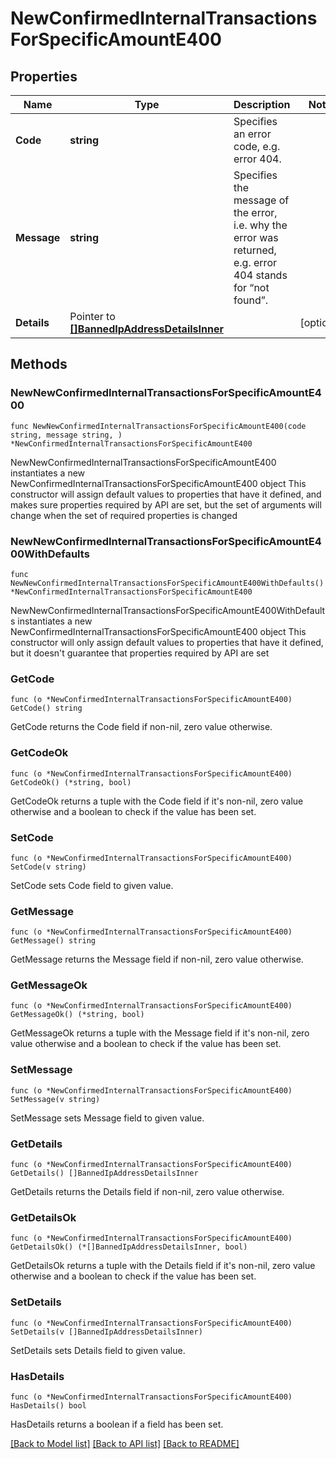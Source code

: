 # NewConfirmedInternalTransactionsForSpecificAmountE400

## Properties

Name | Type | Description | Notes
------------ | ------------- | ------------- | -------------
**Code** | **string** | Specifies an error code, e.g. error 404. | 
**Message** | **string** | Specifies the message of the error, i.e. why the error was returned, e.g. error 404 stands for “not found”. | 
**Details** | Pointer to [**[]BannedIpAddressDetailsInner**](BannedIpAddressDetailsInner.md) |  | [optional] 

## Methods

### NewNewConfirmedInternalTransactionsForSpecificAmountE400

`func NewNewConfirmedInternalTransactionsForSpecificAmountE400(code string, message string, ) *NewConfirmedInternalTransactionsForSpecificAmountE400`

NewNewConfirmedInternalTransactionsForSpecificAmountE400 instantiates a new NewConfirmedInternalTransactionsForSpecificAmountE400 object
This constructor will assign default values to properties that have it defined,
and makes sure properties required by API are set, but the set of arguments
will change when the set of required properties is changed

### NewNewConfirmedInternalTransactionsForSpecificAmountE400WithDefaults

`func NewNewConfirmedInternalTransactionsForSpecificAmountE400WithDefaults() *NewConfirmedInternalTransactionsForSpecificAmountE400`

NewNewConfirmedInternalTransactionsForSpecificAmountE400WithDefaults instantiates a new NewConfirmedInternalTransactionsForSpecificAmountE400 object
This constructor will only assign default values to properties that have it defined,
but it doesn't guarantee that properties required by API are set

### GetCode

`func (o *NewConfirmedInternalTransactionsForSpecificAmountE400) GetCode() string`

GetCode returns the Code field if non-nil, zero value otherwise.

### GetCodeOk

`func (o *NewConfirmedInternalTransactionsForSpecificAmountE400) GetCodeOk() (*string, bool)`

GetCodeOk returns a tuple with the Code field if it's non-nil, zero value otherwise
and a boolean to check if the value has been set.

### SetCode

`func (o *NewConfirmedInternalTransactionsForSpecificAmountE400) SetCode(v string)`

SetCode sets Code field to given value.


### GetMessage

`func (o *NewConfirmedInternalTransactionsForSpecificAmountE400) GetMessage() string`

GetMessage returns the Message field if non-nil, zero value otherwise.

### GetMessageOk

`func (o *NewConfirmedInternalTransactionsForSpecificAmountE400) GetMessageOk() (*string, bool)`

GetMessageOk returns a tuple with the Message field if it's non-nil, zero value otherwise
and a boolean to check if the value has been set.

### SetMessage

`func (o *NewConfirmedInternalTransactionsForSpecificAmountE400) SetMessage(v string)`

SetMessage sets Message field to given value.


### GetDetails

`func (o *NewConfirmedInternalTransactionsForSpecificAmountE400) GetDetails() []BannedIpAddressDetailsInner`

GetDetails returns the Details field if non-nil, zero value otherwise.

### GetDetailsOk

`func (o *NewConfirmedInternalTransactionsForSpecificAmountE400) GetDetailsOk() (*[]BannedIpAddressDetailsInner, bool)`

GetDetailsOk returns a tuple with the Details field if it's non-nil, zero value otherwise
and a boolean to check if the value has been set.

### SetDetails

`func (o *NewConfirmedInternalTransactionsForSpecificAmountE400) SetDetails(v []BannedIpAddressDetailsInner)`

SetDetails sets Details field to given value.

### HasDetails

`func (o *NewConfirmedInternalTransactionsForSpecificAmountE400) HasDetails() bool`

HasDetails returns a boolean if a field has been set.


[[Back to Model list]](../README.md#documentation-for-models) [[Back to API list]](../README.md#documentation-for-api-endpoints) [[Back to README]](../README.md)


